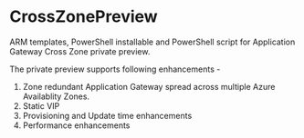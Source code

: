 # CrossZonePreview
ARM templates, PowerShell installable and PowerShell script for Application Gateway Cross Zone private preview.

The private preview supports following enhancements - 
1. Zone redundant Application Gateway spread across multiple Azure Availablity Zones.
2. Static VIP
3. Provisioning and Update time enhancements
4. Performance enhancements
